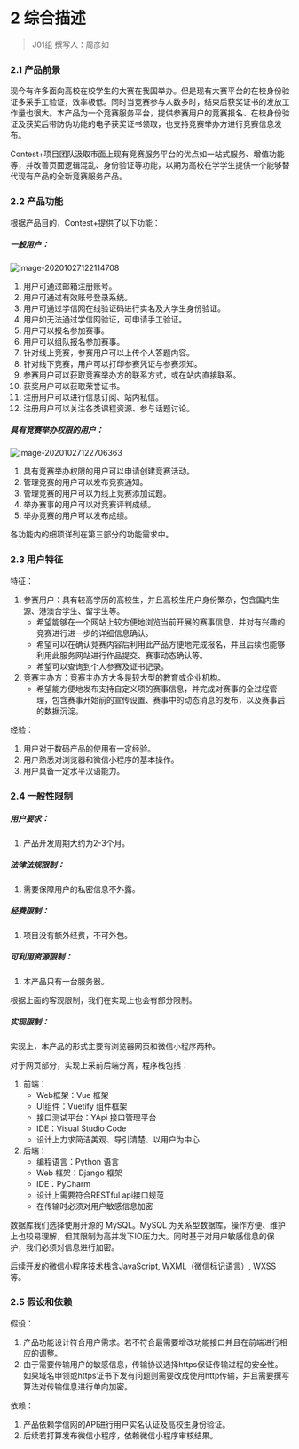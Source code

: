 # 2 综合描述

> J01组 撰写人：周彦如



### 2.1 产品前景

现今有许多面向高校在校学生的大赛在我国举办。但是现有大赛平台的在校身份验证多采手工验证，效率极低。同时当竞赛参与人数多时，结束后获奖证书的发放工作量也很大。本产品为一个竞赛服务平台，提供参赛用户的竞赛报名、在校身份验证及获奖后带防伪功能的电子获奖证书领取，也支持竞赛举办方进行竞赛信息发布。

Contest+项目团队汲取市面上现有竞赛服务平台的优点如一站式服务、增值功能等，并改善页面逻辑混乱、身份验证等功能，以期为高校在学学生提供一个能够替代现有产品的全新竞赛服务产品。



### 2.2 产品功能

根据产品目的，Contest+提供了以下功能：

##### 一般用户：

![image-20201027122114708](C:\Users\Cherry\AppData\Roaming\Typora\typora-user-images\image-20201027122114708.png)

1. 用户可通过邮箱注册账号。
2. 用户可通过有效账号登录系统。
3. 用户可通过学信网在线验证码进行实名及大学生身份验证。
4. 用户如无法通过学信网验证，可申请手工验证。
5. 用户可以报名参加赛事。
6. 用户可以组队报名参加赛事。
7. 针对线上竞赛，参赛用户可以上传个人答题内容。
8. 针对线下竞赛，用户可以打印参赛凭证与参赛须知。
9. 参赛用户可以获取竞赛举办方的联系方式，或在站内直接联系。
10. 获奖用户可以获取荣誉证书。
11. 注册用户可以进行信息订阅、站内私信。
12. 注册用户可以关注各类课程资源、参与话题讨论。



##### 具有竞赛举办权限的用户：

![image-20201027122706363](C:\Users\Cherry\AppData\Roaming\Typora\typora-user-images\image-20201027122706363.png)

1. 具有竞赛举办权限的用户可以申请创建竞赛活动。
2. 管理竞赛的用户可以发布竞赛通知。
10. 管理竞赛的用户可以为线上竞赛添加试题。
13. 举办赛事的用户可以对竞赛评判成绩。
14. 举办竞赛的用户可以发布成绩。

各功能内的细项详列在第三部分的功能需求中。



### 2.3 用户特征

特征：

1. 参赛用户：具有较高学历的高校生，并且高校生用户身份繁杂，包含国内生源、港澳台学生、留学生等。
   * 希望能够在一个网站上较方便地浏览当前开展的赛事信息，并对有兴趣的竞赛进行进一步的详细信息确认。
   * 希望可以在确认竞赛内容后利用此产品方便地完成报名，并且后续也能够利用此服务网站进行作品提交、赛事动态确认等。
   * 希望可以查询到个人参赛及证书记录。
2. 竞赛主办方：竞赛主办方大多是较大型的教育或企业机构。
   * 希望能方便地发布支持自定义项的赛事信息，并完成对赛事的全过程管理，包含赛事开始前的宣传设置、赛事中的动态消息的发布，以及赛事后的数据沉淀。

经验：

1. 用户对于数码产品的使用有一定经验。
2. 用户熟悉对浏览器和微信小程序的基本操作。
3. 用户具备一定水平汉语能力。



### 2.4 一般性限制

##### 用户要求：

1. 产品开发周期大约为2-3个月。

##### 法律法规限制：

1. 需要保障用户的私密信息不外露。

##### 经费限制：

1. 项目没有额外经费，不可外包。

##### 可利用资源限制：

1. 本产品只有一台服务器。



根据上面的客观限制，我们在实现上也会有部分限制。

##### 实现限制：

实现上，本产品的形式主要有浏览器网页和微信小程序两种。

对于网页部分，实现上采前后端分离，程序栈包括：

1. 前端：	
   * Web框架：Vue 框架
   * UI组件：Vuetify 组件框架
   * 接口测试平台：YApi 接口管理平台
   * IDE：Visual Studio Code
   * 设计上力求简洁美观、导引清楚、以用户为中心
2. 后端：
   * 编程语言：Python 语言
   * Web 框架：Django 框架
   * IDE：PyCharm
   * 设计上需要符合RESTful api接口规范
   * 在传输时必须对用户敏感信息加密

数据库我们选择使用开源的 MySQL。MySQL 为关系型数据库，操作方便、维护上也较易理解，但其限制为高并发下IO压力大。同时基于对用户敏感信息的保护，我们必须对信息进行加密。

后续开发的微信小程序技术栈含JavaScript, WXML（微信标记语言）, WXSS等。



### 2.5 假设和依赖

假设：

1. 产品功能设计符合用户需求。若不符合最需要增改功能接口并且在前端进行相应的调整。
2. 由于需要传输用户的敏感信息，传输协议选择https保证传输过程的安全性。如果域名申领或https证书下发有问题则需要改成使用http传输，并且需要撰写算法对传输信息进行单向加密。

依赖：

1. 产品依赖学信网的API进行用户实名认证及高校生身份验证。
2. 后续若打算发布微信小程序，依赖微信小程序审核结果。



